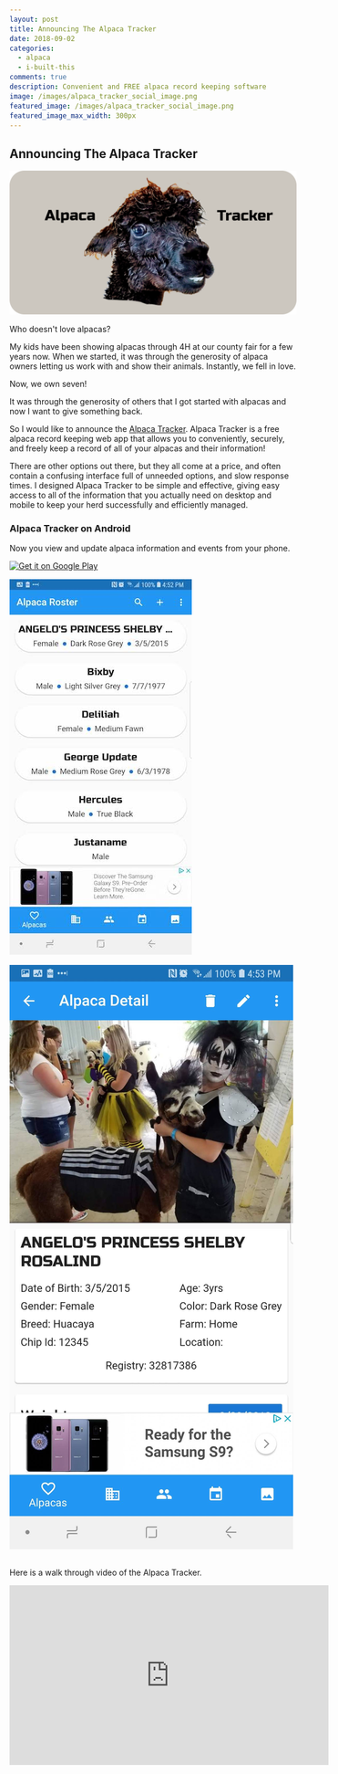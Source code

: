 ```yaml
---
layout: post
title: Announcing The Alpaca Tracker
date: 2018-09-02
categories:
  - alpaca
  - i-built-this
comments: true
description: Convenient and FREE alpaca record keeping software
image: /images/alpaca_tracker_social_image.png
featured_image: /images/alpaca_tracker_social_image.png
featured_image_max_width: 300px
---
```


## Announcing The Alpaca Tracker

<img src="/images/alpaca_tracker_social_image.png" class="img-lg img-center"  alt="alpacatracker.com logo">

Who doesn't love alpacas?

My kids have been showing alpacas through 4H at our county fair for a few years now. When we started, it was through the generosity of alpaca owners letting us work with and show their animals. Instantly, we fell in love.

Now, we own seven!

It was through the generosity of others that I got started with alpacas and now I want to give something back.

So I would like to announce the [Alpaca Tracker](https://alpacatracker.com). Alpaca Tracker is a free alpaca record keeping web app that allows you to conveniently, securely, and freely keep a record of all of your alpacas and their information!

There are other options out there, but they all come at a price, and often contain a confusing interface full of unneeded options, and slow response times. I designed Alpaca Tracker to be simple and effective, giving easy access to all of the information that you actually need on desktop and mobile to keep your herd successfully and efficiently managed.

### Alpaca Tracker on Android

Now you view and update alpaca information and events from your phone.

<div style="width: 200px; margin-bottom: 15px;" class="img-center"  ><a href="https://play.google.com/store/apps/details?id=com.brandonlehr.alpacatracker&amp;pcampaignid=MKT-Other-global-all-co-prtnr-py-PartBadge-Mar2515-1"><img alt="Get it on Google Play" src="https://play.google.com/intl/en_us/badges/images/generic/en_badge_web_generic.png"></a></div>

<div class="two-item-flex" >

  <img src="/images/alpaca_roster.jpg" class="img-md img-center" style="margin-bottom: 15px;" alt="Roster Mobile Page">

  <img src="/images/alpaca_detail.jpg" class="img-md img-center" style="margin-bottom: 15px;" alt="Alpaca Detail Mobile Page">

</div>


Here is a walk through video of the Alpaca Tracker.

<div class="embed-responsive embed-responsive-16by9">
  <iframe width="560" height="315" src="https://www.youtube.com/embed/pCbxZzvPvzc" frameborder="0" allow="autoplay; encrypted-media" allowfullscreen></iframe>
</div>
